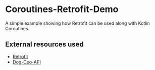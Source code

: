 # Coroutines-Retrofit-Demo
A simple example showing how Retrofit can be used along with Kotlin Coroutines.

## External resources used
- [Retrofit](https://github.com/square/retrofit)
- [Dog-Ceo-API](https://github.com/ElliottLandsborough/dog-ceo-api)
